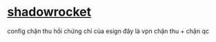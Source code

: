 # [shadowrocket ](https://raw.githubusercontent.com/vandung2009/source/refs/heads/main/shadowrocket?token=GHSAT0AAAAAAC5Q3TDRXBH5LNMJKVLUDEWEZ4NVHXQ)
config chặn thu hồi chứng chỉ của esign đây là vpn chặn thu + chặn qc
